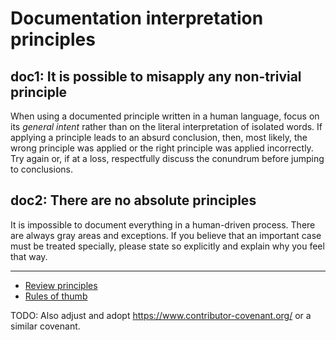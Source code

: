 # Documentation interpretation principles

<a name="doc1"></a>doc1: It is possible to misapply any non-trivial principle
----

When using a documented principle written in a human language, focus on its
_general intent_ rather than on the literal interpretation of isolated words.
If applying a principle leads to an absurd conclusion, then, most likely, the
wrong principle was applied or the right principle was applied incorrectly.
Try again or, if at a loss, respectfully discuss the conundrum before jumping
to conclusions.


<a name="doc2"></a>doc2: There are no absolute principles
----

It is impossible to document everything in a human-driven process. There are
always gray areas and exceptions. If you believe that an important case must
be treated specially, please state so explicitly and explain why you feel that
way.

----

* [Review principles](/review.md)
* [Rules of thumb](/thumbs.md)

TODO: Also adjust and adopt https://www.contributor-covenant.org/ or
a similar covenant.
